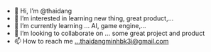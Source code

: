 - 👋 Hi, I’m @thaidang
- 👀 I’m interested in learning new thing, great product,...
- 🌱 I’m currently learning ... AI, game engine,...
- 💞️ I’m looking to collaborate on ... some great project and product
- 📫 How to reach me ...thaidangminhbk3i@gmail.com

<!---
thaidang88/thaidang88 is a ✨ special ✨ repository because its `README.md` (this file) appears on your GitHub profile.
You can click the Preview link to take a look at your changes.
--->
